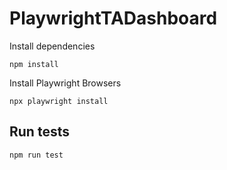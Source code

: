 # PlaywrightTADashboard

Install dependencies
```
npm install
```
Install Playwright Browsers
```
npx playwright install
``` 

## Run tests
```
npm run test
```